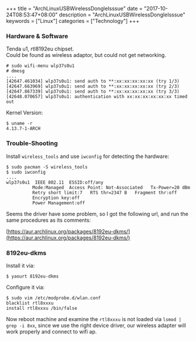 +++
title = "ArchLinuxUSBWirelessDongleIsssue"
date = "2017-10-24T08:53:47+08:00"
description = "ArchLinuxUSBWirelessDongleIsssue"
keywords = ["Linux"]
categories = ["Technology"]
+++
### Hardware & Software
Tenda u1, rtl8192eu chipset.    
Could be found as wireless adaptor, but could not get networking.    

```
# sudo wifi-menu wlp37s0u1
# dmesg
....
[42647.461034] wlp37s0u1: send auth to **:xx:xx:xx:xx:xx (try 1/3)
[42647.663969] wlp37s0u1: send auth to **:xx:xx:xx:xx:xx (try 2/3)
[42647.867339] wlp37s0u1: send auth to **:xx:xx:xx:xx:xx (try 3/3)
[42648.070657] wlp37s0u1: authentication with xx:xx:xx:xx:xx:xx timed out
```
Kernel Version:    

```
$ uname -r
4.13.7-1-ARCH
```

### Trouble-Shooting
Install `wireless_tools` and use `iwconfig` for detecting the hardware:   

```
$ sudo pacman -S wireless_tools
$ sudo iwconfig
....
wlp37s0u1  IEEE 802.11  ESSID:off/any  
          Mode:Managed  Access Point: Not-Associated   Tx-Power=20 dBm   
          Retry short limit:7   RTS thr=2347 B   Fragment thr:off
          Encryption key:off
          Power Management:off

```
Seems the driver have some problem, so I got the following url, and run the
same procedures as its comments:    

[https://aur.archlinux.org/packages/8192eu-dkms/](https://aur.archlinux.org/packages/8192eu-dkms/)   

### 8192eu-dkms
Install it via:    

```
$ yaourt 8192eu-dkms
``` 
Configure it via:    

```
$ sudo vim /etc/modprobe.d/wlan.conf
blacklist rtl8xxxu
install rtl8xxxu /bin/false
```
Now reboot machine and examine the `rtl8xxxu` is not loaded via `lsmod | grep
-i 8xx`, since we use the right device driver, our wireless adapter will work
properly and connect to wifi ap.   
